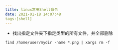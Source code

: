 ```yaml
---
title: linux常用Shell命令
date: 2021-01-18 14:07:48
tags:[shell]
---
```


- 找出指定文件夹下指定类型的所有文件，并全部删除
```shell
find /home/user/mydir -name *.png | xargs rm -f
```
